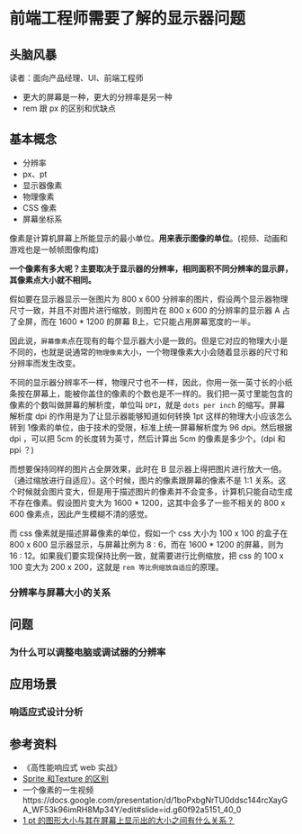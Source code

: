 # 前端工程师需要了解的显示器问题

## 头脑风暴

读者：面向产品经理、UI、前端工程师

- 更大的屏幕是一种，更大的分辨率是另一种
- rem 跟 px 的区别和优缺点
  
## 基本概念

- 分辨率
- px、pt
- 显示器像素
- 物理像素
- CSS 像素
- 屏幕坐标系

像素是计算机屏幕上所能显示的最小单位。**用来表示图像的单位**。(视频、动画和游戏也是一帧帧图像构成)

**一个像素有多大呢？主要取决于显示器的分辨率，相同面积不同分辨率的显示屏，其像素点大小就不相同。**

假如要在显示器显示一张图片为 800 x 600 分辨率的图片，假设两个显示器物理尺寸一致，并且不对图片进行缩放，则图片在 800 x 600 的分辨率的显示器 A 占了全屏，而在 1600 * 1200 的屏幕 B上，它只能占用屏幕宽度的一半。

因此说，`屏幕像素`点在现有的每个显示器大小是一致的。但是它对应的物理大小是不同的，也就是说通常的`物理像素`大小，一个物理像素大小会随着显示器的尺寸和分辨率而发生改变。

不同的显示器分辨率不一样，物理尺寸也不一样，因此，你用一张一英寸长的小纸条按在屏幕上，能被你盖住的像素的个数也是不一样的。我们把一英寸里能包含的像素的个数叫做屏幕的解析度，单位叫 `DPI`，就是 `dots per inch` 的缩写。屏幕解析度 dpi 的作用是为了让显示器能够知道如何转换 1pt 这样的物理大小应该怎么转到 1像素的单位，由于技术的受限，标准上统一屏幕解析度为 96 dpi。然后根据 dpi ，可以把 5cm 的长度转为英寸，然后计算出 5cm 的像素是多少个。(dpi 和 ppi ？)

而想要保持同样的图片占全屏效果，此时在 B 显示器上得把图片进行放大一倍。（通过缩放进行自适应）。这个时候，图片的像素跟屏幕的像素不是 1:1 关系。这个时候就会图片变大，但是用于描述图片的像素并不会变多，计算机只能自动生成不存在像素。假设图片变大为 1600 * 1200，这其中会多了一些不相关的 800 x 600 像素点，因此产生模糊不清的感觉。

而 css 像素就是描述屏幕像素的单位，假如一个 css 大小为 100 x 100 的盒子在 800 x 600 显示器显示，与屏幕比例为 8 : 6，而在 1600 * 1200 的屏幕，则为 16 : 12。如果我们要实现保持比例一致，就需要进行比例缩放，把 css 的 100 x 100 变大为 200 x 200，这就是 `rem 等比例缩放自适应`的原理。

### 分辨率与屏幕大小的关系

## 问题

### 为什么可以调整电脑或调试器的分辨率 

<!-- 显示器物理尺寸相同的情况下，分辨率越低，则屏幕像素总数越少，同一个图片大小显示越模糊。反之，分辨率越低，则屏幕像素越多，同一个图片大小显示越清晰。 -->

<!-- 但是物理像素的大小是不会变的，分辨率越高，一个物理像素的大小可能由多个屏幕像素单位组成。而分辨率越低，一个物理像素的大小则可能占了一个屏幕像素的几分之一。可以用物理像素来描述显示器屏幕的尺寸大小。
只不过 -->

<!-- 屏幕上的一个像素对应图像中的一个像素是图像显示最正确的事实，当然，如果缩放图片的话，它跟显示器的像素不对应，可能屏幕上的一个像素对应图片的多个像素，这样图片就很模糊。否则就很清晰，这就是为什么位图变小就很清晰。 -->

<!-- 而 css 像素其实就是显示器的像素点，通常说 css 像素是固定的，那是因为我们想要在屏幕尺寸更大、分辨率相同的显示器，这个css 设置的像素并没有变多，但是形状变大了，因为像素点被放大了。这个形状也变得模糊。而在屏幕尺寸更小、分辨率一致的情况下，这个形状变得更小、更清晰。因此要想适应的话，得计算屏幕大小，增大这个形状的 css 像素大小。 -->

## 应用场景

### 响适应式设计分析

## 参考资料

- 《高性能响应式 web 实战》
- [Sprite 和Texture 的区别
](https://blog.csdn.net/july_unity/article/details/79275097)
- 一个像素的一生视频https://docs.google.com/presentation/d/1boPxbgNrTU0ddsc144rcXayGA_WF53k96imRH8Mp34Y/edit#slide=id.g60f92a5151_40_0
- [1 pt 的图形大小与其在屏幕上显示出的大小之间有什么关系？](
https://www.zhihu.com/question/19851058/answer/13152289)